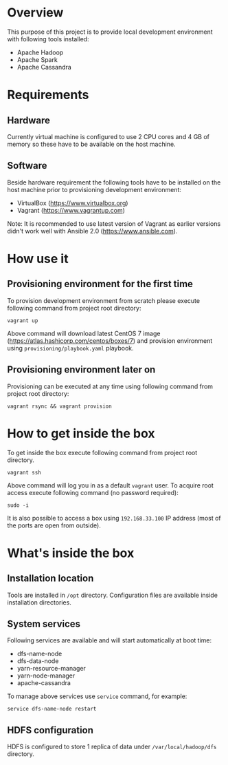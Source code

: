 # Overview

This purpose of this project is to provide local development environment with following tools installed:

- Apache Hadoop
- Apache Spark
- Apache Cassandra

# Requirements

## Hardware

Currently virtual machine is configured to use 2 CPU cores and 4 GB of memory so these have to be available on the host machine.

## Software

Beside hardware requirement the following tools have to be installed on the host machine prior to provisioning development environment:

- VirtualBox (https://www.virtualbox.org)
- Vagrant (https://www.vagrantup.com)

Note: It is recommended to use latest version of Vagrant as earlier versions didn't work well with Ansible 2.0 (https://www.ansible.com).

# How use it

## Provisioning environment for the first time

To provision development environment from scratch please execute following command from project root directory:

```
vagrant up
```

Above command will download latest CentOS 7 image (https://atlas.hashicorp.com/centos/boxes/7) and provision environment using `provisioning/playbook.yaml` playbook.

## Provisioning environment later on

Provisioning can be executed at any time using following command from project root directory:

```
vagrant rsync && vagrant provision
```

# How to get inside the box

To get inside the box execute following command from project root directory.

```
vagrant ssh
```

Above command will log you in as a default `vagrant` user. To acquire root access execute following command (no password required):

```
sudo -i
```

It is also possible to access a box using `192.168.33.100` IP address (most of the ports are open from outside).

# What's inside the box

## Installation location

Tools are installed in `/opt` directory. Configuration files are available inside installation directories.

## System services

Following services are available and will start automatically at boot time:

- dfs-name-node
- dfs-data-node
- yarn-resource-manager
- yarn-node-manager
- apache-cassandra

To manage above services use `service` command, for example:

```
service dfs-name-node restart
```

## HDFS configuration

HDFS is configured to store 1 replica of data under `/var/local/hadoop/dfs` directory.

